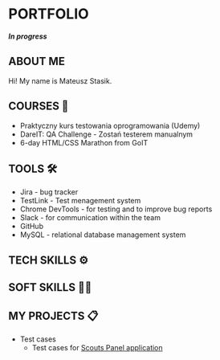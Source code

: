 # PORTFOLIO
***In progress***
## ABOUT ME
Hi! My name is Mateusz Stasik. 
## COURSES 📝
* Praktyczny kurs testowania oprogramowania (Udemy)
* DareIT: QA Challenge - Zostań testerem manualnym
* 6-day HTML/CSS Marathon from GoIT
## TOOLS 🛠️
* Jira - bug tracker
* TestLink - Test menagement system
* Chrome DevTools - for testing and to improve bug reports
* Slack - for communication within the team
* GitHub
* MySQL - relational database management system
## TECH SKILLS ⚙️
## SOFT SKILLS  🙆‍♂️
## MY PROJECTS 📋
* Test cases
  * Test cases for [Scouts Panel application](https://scouts-test.futbolkolektyw.pl/pl)
